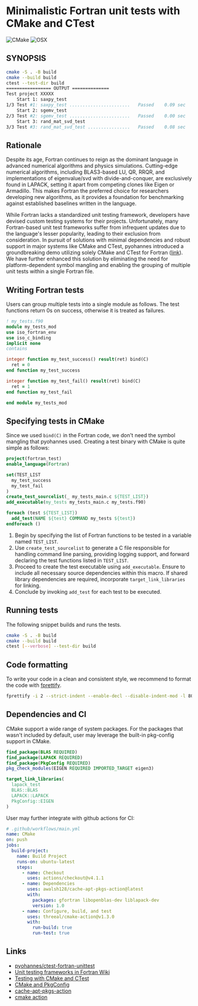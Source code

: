 # Minimalistic Fortran unit tests with CMake and CTest

![CMake](https://github.com/dryman/fortran_unit_test/actions/workflows/main.yml/badge.svg)
![OSX](https://github.com/dryman/fortran_unit_test/actions/workflows/osx.yml/badge.svg)

## SYNOPSIS

```bash
cmake -S . -B build
cmake --build build
ctest --test-dir build
================= OUTPUT ==============
Test project XXXXX
    Start 1: saxpy_test
1/3 Test #1: saxpy_test .......................   Passed    0.09 sec
    Start 2: sgemv_test
2/3 Test #2: sgemv_test .......................   Passed    0.00 sec
    Start 3: rand_mat_svd_test
3/3 Test #3: rand_mat_svd_test ................   Passed    0.08 sec
```

## Rationale

Despite its age, Fortran continues to reign as the dominant language in advanced
numerical algorithms and physics simulations. Cutting-edge numerical algorithms,
including BLAS3-based LU, QR, RRQR, and implementations of eigenvalue/svd with
divide-and-conquer, are exclusively found in LAPACK, setting it apart from
competing clones like Eigen or Armadillo. This makes Fortran the preferred
choice for researchers developing new algorithms, as it provides a foundation
for benchmarking against established baselines written in the language.

While Fortran lacks a standardized unit testing framework, developers have
devised custom testing systems for their projects. Unfortunately, many
Fortran-based unit test frameworks suffer from infrequent updates due to the
language's lesser popularity, leading to their exclusion from consideration. In
pursuit of solutions with minimal dependencies and robust support in major
systems like CMake and CTest, pyohannes introduced a groundbreaking demo
utilizing solely CMake and CTest for Fortran
([link](https://github.com/pyohannes/ctest-fortran-unittest)). We have further
enhanced this solution by eliminating the need for platform-dependent symbol
mangling and enabling the grouping of multiple unit tests within a single
Fortran file.

## Writing Fortran tests

Users can group multiple tests into a single module as follows.
The test functions return 0s on success, otherwise it is treated
as failures.

```fortran
! my_tests.f90
module my_tests_mod
use iso_fortran_env
use iso_c_binding
implicit none
contains

integer function my_test_success() result(ret) bind(C)
  ret = 0
end function my_test_success

integer function my_test_fail() result(ret) bind(C)
  ret = 1
end function my_test_fail

end module my_tests_mod
```

## Specifying tests in CMake

Since we used `bind(C)` in the Fortran code, we don't need
the symbol mangling that pyohannes used. Creating a test
binary with CMake is quite simple as follows:

```cmake
project(fortran_test)
enable_language(Fortran)

set(TEST_LIST
  my_test_success
  my_test_fail
)
create_test_sourcelist(_ my_tests_main.c ${TEST_LIST})
add_executable(my_tests my_tests_main.c my_tests.f90)

foreach (test ${TEST_LIST})
  add_test(NAME ${test} COMMAND my_tests ${test})
endforeach ()
```

1. Begin by specifying the list of Fortran functions to be tested in a variable
named `TEST_LIST`.
2. Use `create_test_sourcelist` to generate a C file responsible for handling
command line parsing, providing logging support, and forward declaring the test
functions listed in `TEST_LIST`.
3. Proceed to create the test executable using `add_executable`. Ensure to
include all necessary source dependencies within this macro. If shared library
dependencies are required, incorporate `target_link_libraries` for linking.
4. Conclude by invoking `add_test` for each test to be executed.

## Running tests

The following snippet builds and runs the tests.

```bash
cmake -S . -B build
cmake --build build
ctest [--verbose] --test-dir build
```

## Code formatting

To write your code in a clean and consistent style, we recommend to format the
code with [fprettify](https://github.com/pseewald/fprettify).


```bash
fprettify -i 2 --strict-indent --enable-decl --disable-indent-mod -l 80 FILE.f90
```

## Dependencies and CI

CMake support a wide range of system packages. For the packages that wasn't
included by default, user may leverage the built-in pkg-config support in
CMake.

```cmake
find_package(BLAS REQUIRED)
find_package(LAPACK REQUIRED)
find_package(PkgConfig REQUIRED)
pkg_check_modules(EIGEN REQUIRED IMPORTED_TARGET eigen3)

target_link_libraries(
  lapack_test
  BLAS::BLAS
  LAPACK::LAPACK
  PkgConfig::EIGEN
)
```

User may further integrate with github actions for CI:

```yml
# .github/workflows/main.yml
name: CMake
on: push
jobs:
  build-project:
    name: Build Project
    runs-on: ubuntu-latest
    steps:
      - name: Checkout
        uses: actions/checkout@v4.1.1
      - name: Dependencies
        uses: awalsh128/cache-apt-pkgs-action@latest
        with:
          packages: gfortran libopenblas-dev liblapack-dev
          version: 1.0
      - name: Configure, build, and test
        uses: threeal/cmake-action@v1.3.0
        with:
          run-build: true
          run-test: true
```

## Links

* [pyohannes/ctest-fortran-unittest](https://github.com/pyohannes/ctest-fortran-unittest)
* [Unit testing frameworks in Fortran Wiki](https://fortranwiki.org/fortran/show/Unit+testing+frameworks)
* [Testing with CMake and CTest](https://cmake.org/cmake/help/book/mastering-cmake/chapter/Testing%20With%20CMake%20and%20CTest.html)
* [CMake and PkgConfig](https://cmake.org/cmake/help/latest/module/FindPkgConfig.html)
* [cache-apt-pkgs-action](https://github.com/marketplace/actions/cache-apt-packages)
* [cmake action](https://github.com/marketplace/actions/cmake-action)
